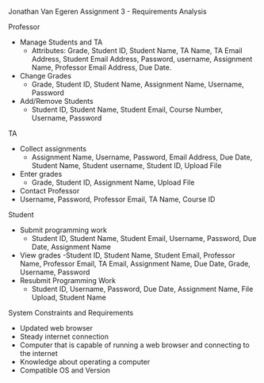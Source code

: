 Jonathan Van Egeren
Assignment 3 - Requirements Analysis




Professor
- Manage Students and TA
  - Attributes: Grade, Student ID, Student Name, TA Name, TA Email Address, Student Email Address, Password, username,
  Assignment Name, Professor Email Address, Due Date.
- Change Grades
  - Grade, Student ID, Student Name, Assignment Name, Username, Password
- Add/Remove Students
  - Student ID, Student Name, Student Email, Course Number, Username, Password

TA
- Collect assignments
  - Assignment Name, Username, Password, Email Address, Due Date, Student Name, Student username, Student ID,
  Upload File
- Enter grades
  - Grade, Student ID, Assignment Name, Upload File
 - Contact Professor
  - Username, Password, Professor Email, TA Name, Course ID

Student
- Submit programming work
  - Student ID, Student Name, Student Email, Username, Password, Due Date, Assignment Name
- View grades
  -Student ID, Student Name, Student Email, Professor Name, Professor Email, TA Email, Assignment Name, Due Date,
  Grade, Username, Password
- Resubmit Programming Work
  - Student ID, Username, Password, Due Date, Assignment Name, File Upload, Student Name

System Constraints and Requirements
- Updated web browser
- Steady internet connection
- Computer that is capable of running a web browser and connecting to the internet
- Knowledge about operating a computer
- Compatible OS and Version
